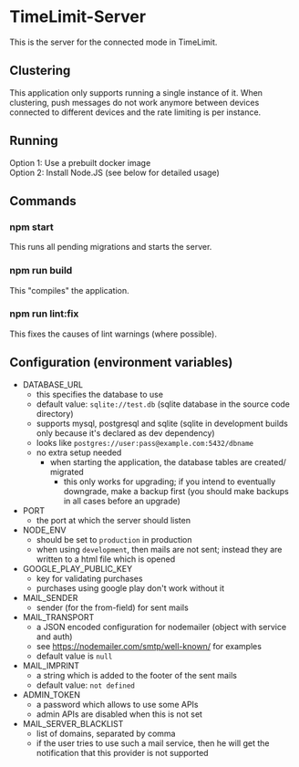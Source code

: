 # TimeLimit-Server

This is the server for the connected mode in TimeLimit.

## Clustering

This application only supports running a single instance of it.
When clustering, push messages do not work anymore between devices
connected to different devices and the rate limiting is per instance.

## Running

Option 1: Use a prebuilt docker image  
Option 2: Install Node.JS (see below for detailed usage)

## Commands

### npm start

This runs all pending migrations and starts the server.

### npm run build

This "compiles" the application.

### npm run lint:fix

This fixes the causes of lint warnings (where possible).

## Configuration (environment variables)

- DATABASE_URL
  - this specifies the database to use
  - default value: ``sqlite://test.db`` (sqlite database in the source code directory)
  - supports mysql, postgresql and sqlite (sqlite in development builds only because it's declared as dev dependency)
  - looks like ``postgres://user:pass@example.com:5432/dbname``
  - no extra setup needed
      - when starting the application, the database tables are created/ migrated
        - this only works for upgrading; if you intend to eventually downgrade, make a backup first (you should make backups in all cases before an upgrade)
- PORT
  - the port at which the server should listen
- NODE_ENV
  - should be set to ``production`` in production
  - when using ``development``, then mails are not sent; instead they are written to a html file which is opened
- GOOGLE_PLAY_PUBLIC_KEY
  - key for validating purchases
  - purchases using google play don't work without it
- MAIL_SENDER
  - sender (for the from-field) for sent mails
- MAIL_TRANSPORT
  - a JSON encoded configuration for nodemailer (object with service and auth)
  - see <https://nodemailer.com/smtp/well-known/> for examples
  - default value is ``null``
- MAIL_IMPRINT
  - a string which is added to the footer of the sent mails
  - default value: ``not defined``
- ADMIN_TOKEN
  - a password which allows to use some APIs
  - admin APIs are disabled when this is not set
- MAIL_SERVER_BLACKLIST
  - list of domains, separated by comma
  - if the user tries to use such a mail service, then he will get the notification that this provider is not supported
